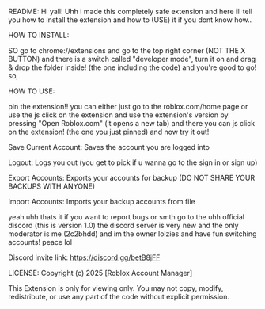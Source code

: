 README:
Hi yall! Uhh i made this completely safe extension and here ill tell you how to install the extension and how to (USE) it if you dont know how.. 

HOW TO INSTALL:

SO go to chrome://extensions and go to the top right corner (NOT THE X BUTTON) and there is a switch called "developer mode", turn it on and drag & drop the folder inside! (the one including the code) and you're good to go! so,

HOW TO USE:

pin the extension!!
you can either just go to the roblox.com/home page or use the 
 js click on the extension and use the extension's version by pressing "Open Roblox.com" (it opens a new tab) and there you can js click on the extension! (the one you just pinned) and now try it out!

Save Current Account: Saves the account you are logged into

Logout: Logs you out (you get to pick if u wanna go to the sign in or sign up)

Export Accounts: Exports your accounts for backup (DO NOT SHARE YOUR BACKUPS WITH ANYONE)

Import Accounts: Imports your backup accounts from file

yeah uhh thats it if you want to report bugs or smth go to the uhh official discord (this is version 1.0) the discord server is very new and the only moderator is me (2c2bhdd) and im the owner lolzies and have fun switching accounts! peace lol

Discord invite link:
https://discord.gg/betB8jFF

LICENSE:
Copyright (c) 2025 [Roblox Account Manager]

This Extension is only for viewing only.
You may not copy, modify, redistribute, or use any part of the code without explicit permission.
